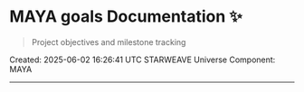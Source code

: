# MAYA goals Documentation ✨

> Project objectives and milestone tracking

Created: 2025-06-02 16:26:41 UTC
STARWEAVE Universe Component: MAYA

---

